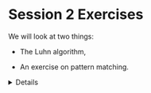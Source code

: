 # Session 2 Exercises

We will look at two things:

* The Luhn algorithm,

* An exercise on pattern matching.

<details>

After looking at the exercises, you can look at the [solutions] provided.

[solutions]: solutions-afternoon.md

</details>
